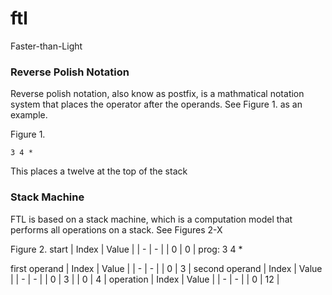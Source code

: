 # ftl
Faster-than-Light

### Reverse Polish Notation
Reverse polish notation, also know as postfix, is a mathmatical notation system that places the operator after the operands. See Figure 1. as an example.

Figure 1.
```
3 4 *
```
This places a twelve at the top of the stack

### Stack Machine
FTL is based on a stack machine, which is a computation model that performs all operations on a stack. See Figures 2-X

Figure 2.
start
| Index | Value |
| - | - |
| 0 | 0 |
prog: 3 4 *

first operand
| Index | Value |
| - | - |
| 0 | 3 |
second operand
| Index | Value |
| - | - |
| 0 | 3 |
| 0 | 4 |
operation
| Index | Value |
| - | - |
| 0 | 12 |
